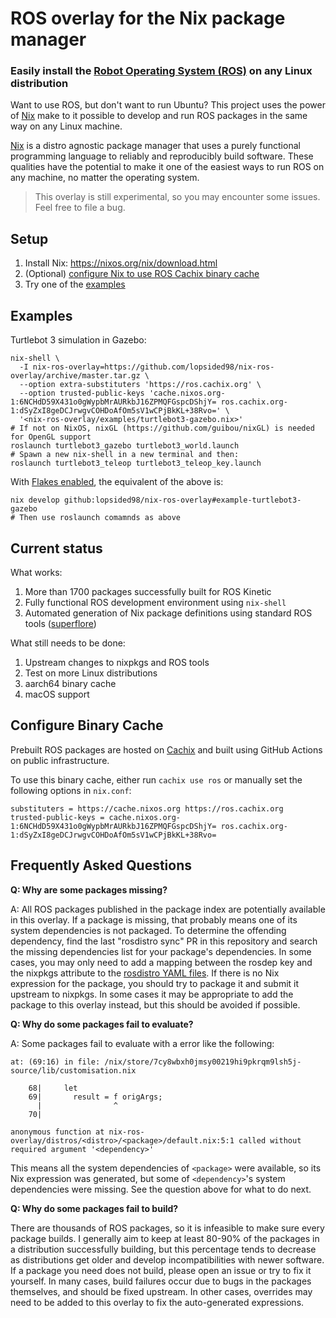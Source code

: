 # ROS overlay for the Nix package manager

### Easily install the [Robot Operating System (ROS)](http://www.ros.org/) on any Linux distribution

Want to use ROS, but don't want to run Ubuntu? This project uses the power of [Nix](https://nixos.org/nix/) make to it possible to develop and run ROS packages in the same way on any Linux machine.

[Nix](https://nixos.org/nix/) is a distro agnostic package manager that uses a purely functional programming language to reliably and reproducibly build software. These qualities have the potential to make it one of the easiest ways to run ROS on any machine, no matter the operating system.

> This overlay is still experimental, so you may encounter some issues. Feel free to file a bug.

## Setup

1. Install Nix: https://nixos.org/nix/download.html
2. (Optional) [configure Nix to use ROS Cachix binary cache](#configure-binary-cache)
3. Try one of the [examples](#examples)

## Examples

Turtlebot 3 simulation in Gazebo:
```
nix-shell \
  -I nix-ros-overlay=https://github.com/lopsided98/nix-ros-overlay/archive/master.tar.gz \
  --option extra-substituters 'https://ros.cachix.org' \
  --option trusted-public-keys 'cache.nixos.org-1:6NCHdD59X431o0gWypbMrAURkbJ16ZPMQFGspcDShjY= ros.cachix.org-1:dSyZxI8geDCJrwgvCOHDoAfOm5sV1wCPjBkKL+38Rvo=' \
  '<nix-ros-overlay/examples/turtlebot3-gazebo.nix>'
# If not on NixOS, nixGL (https://github.com/guibou/nixGL) is needed for OpenGL support
roslaunch turtlebot3_gazebo turtlebot3_world.launch
# Spawn a new nix-shell in a new terminal and then:
roslaunch turtlebot3_teleop turtlebot3_teleop_key.launch
```

With [Flakes enabled][flake], the equivalent of the above is:
```
nix develop github:lopsided98/nix-ros-overlay#example-turtlebot3-gazebo
# Then use roslaunch comamnds as above
```

[flake]: https://nixos.wiki/wiki/Flakes#Enable_flakes

## Current status

What works:
1. More than 1700 packages successfully built for ROS Kinetic
2. Fully functional ROS development environment using `nix-shell`
3. Automated generation of Nix package definitions using standard ROS tools ([superflore](https://github.com/lopsided98/superflore))

What still needs to be done:
1. Upstream changes to nixpkgs and ROS tools
2. Test on more Linux distributions
3. aarch64 binary cache
4. macOS support

## Configure Binary Cache

Prebuilt ROS packages are hosted on [Cachix](https://ros.cachix.org) and built using GitHub Actions on public infrastructure.

To use this binary cache, either run `cachix use ros` or manually set the following options in `nix.conf`:
```
substituters = https://cache.nixos.org https://ros.cachix.org
trusted-public-keys = cache.nixos.org-1:6NCHdD59X431o0gWypbMrAURkbJ16ZPMQFGspcDShjY= ros.cachix.org-1:dSyZxI8geDCJrwgvCOHDoAfOm5sV1wCPjBkKL+38Rvo=
```

## Frequently Asked Questions

**Q: Why are some packages missing?**

A: All ROS packages published in the package index are potentially available in this overlay. If a package is missing, that probably means one of its system dependencies is not packaged. To determine the offending dependency, find the last "rosdistro sync" PR in this repository and search the missing dependencies list for your package's dependencies. In some cases, you may only need to add a mapping between the rosdep key and the nixpkgs attribute to the [rosdistro YAML files](https://github.com/lopsided98/rosdistro/tree/nixos-support/rosdep). If there is no Nix expression for the package, you should try to package it and submit it upstream to nixpkgs. In some cases it may be appropriate to add the package to this overlay instead, but this should be avoided if possible.

**Q: Why do some packages fail to evaluate?**

A: Some packages fail to evaluate with a error like the following:
```
at: (69:16) in file: /nix/store/7cy8wbxh0jmsy00219hi9pkrqm9lsh5j-source/lib/customisation.nix

    68|     let
    69|       result = f origArgs;
      |                ^
    70|

anonymous function at nix-ros-overlay/distros/<distro>/<package>/default.nix:5:1 called without required argument '<dependency>'
```
This means all the system dependencies of `<package>` were available, so its Nix expression was generated, but some of `<dependency>`'s system dependencies were missing. See the question above for what to do next.

**Q: Why do some packages fail to build?**

There are thousands of ROS packages, so it is infeasible to make sure every package builds. I generally aim to keep at least 80-90% of the packages in a distribution successfully building, but this percentage tends to decrease as distributions get older and develop incompatibilities with newer software. If a package you need does not build, please open an issue or try to fix it yourself. In many cases, build failures occur due to bugs in the packages themselves, and should be fixed upstream. In other cases, overrides may need to be added to this overlay to fix the auto-generated expressions.